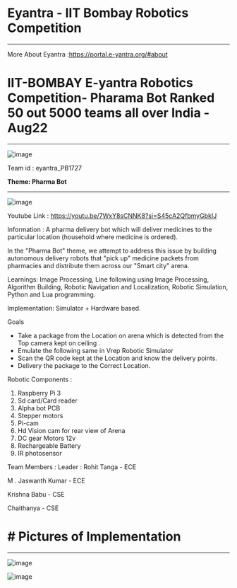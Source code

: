 # Eyantra - IIT Bombay Robotics Competition
---------------
More About Eyantra :https://portal.e-yantra.org/#about 
# IIT-BOMBAY E-yantra Robotics Competition- Pharama Bot Ranked 50 out 5000 teams all over India - Aug22
-----------------------------------------

![image](https://github.com/ivcr1905/eyantra_PB1727/assets/99393821/3167d91d-3722-4e6a-b8a9-68d3bee56b63)


Team id : eyantra_PB1727


**Theme: Pharma Bot**

-----------------------------

![image](https://github.com/ivcr1905/eyantra_PB1727/assets/99393821/58e6e4bd-8dc0-4628-a589-ff3308101293)


Youtube
Link : https://youtu.be/7WxY8sCNNK8?si=S45cA2QfbmyGbkIJ 

Information :
A pharma delivery bot which will deliver medicines to the
particular location (household where medicine is ordered).

In the "Pharma Bot" theme, we attempt to address this issue by building autonomous delivery robots that "pick up" medicine packets from pharmacies and distribute them across our "Smart city" arena.

Learnings: Image Processing, Line following using Image Processing, Algorithm Building, Robotic Navigation and Localization, Robotic Simulation, Python and Lua programming.

Implementation: Simulator + Hardware based.

Goals
- Take a package from the Location on arena which is detected from the Top camera kept on ceiling .
- Emulate the following same in Vrep Robotic Simulator
- Scan the QR code kept at the Location and know the delivery points.
- Delivery the package to the Correct Location.


Robotic Components :
1. Raspberry Pi 3
2. Sd card/Card reader
3. Alpha bot PCB
4. Stepper motors
5. Pi-cam
6. Hd Vision cam for rear view of Arena
7. DC gear Motors 12v
8. Rechargeable Battery
9. IR photosensor
  

Team Members : 
Leader : Rohit Tanga - ECE 

M . Jaswanth Kumar - ECE

Krishna Babu - CSE

Chaithanya - CSE



# # Pictures of Implementation
------------
![image](https://github.com/ivcr1905/eyantra_PB1727/assets/99393821/247973fd-5a94-4a77-b3c1-b8eddfc308d5)

![image](https://github.com/ivcr1905/eyantra_PB1727/assets/99393821/85f4675a-5190-4d45-b6de-8044f762727e)




